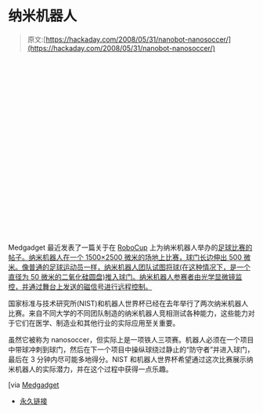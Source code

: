 # 纳米机器人

> 原文:[https://hackaday.com/2008/05/31/nanobot-nanosoccer/](https://hackaday.com/2008/05/31/nanobot-nanosoccer/)

<object width="425" height="373"><param name="movie" value="http://www.youtube.com/v/MQCZnwNr0ms&amp;hl=en"> <param name="wmode" value="transparent"></object> 
Medgadget 最近发表了一篇关于在 [RoboCup](http://www.robocup.org/) 上为纳米机器人举办的[足球比赛的帖子。纳米机器人在一个 1500×2500 微米的场地上比赛，球门长边伸出 500 微米。像普通的足球运动员一样，纳米机器人团队试图将球(在这种情况下，是一个直径为 50 微米的二氧化硅圆盘)推入球门。纳米机器人参赛者由光学显微镜监控，并通过舞台上发送的磁信号进行远程控制。](http://www.nist.gov/public_affairs/calmed/nanosoccer.html)

国家标准与技术研究所(NIST)和机器人世界杯已经在去年举行了两次纳米机器人比赛。来自不同大学的不同团队制造的纳米机器人竞相测试各种能力，这些能力对于它们在医学、制造业和其他行业的实际应用至关重要。

虽然它被称为 nanosoccer，但实际上是一项铁人三项赛。机器人必须在一个项目中带球冲刺到球门，然后在下一个项目中操纵球绕过静止的“防守者”并进入球门，最后在 3 分钟内尽可能多地得分。NIST 和机器人世界杯希望通过这次比赛展示纳米机器人的实际潜力，并在这个过程中获得一点乐趣。

[via [Medgadget](http://www.medgadget.com/archives/2008/05/the_official_website_of_nanobot_nanosoccer.html)

*   [永久链接](http://www.nist.gov/public_affairs/calmed/nanosoccer.html)